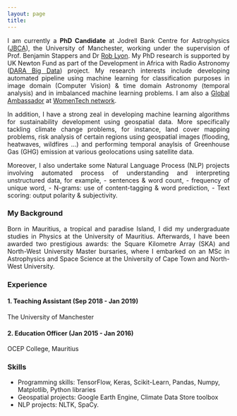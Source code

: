 ```yaml
---
layout: page
title:
---
```


<p align="justify"> I am currently a <b>PhD Candidate</b> at Jodrell Bank Centre for Astrophysics (<a href="http://www.jodrellbank.manchester.ac.uk/">JBCA</a>), the University of Manchester, working under the supervision of Prof. Benjamin Stappers and Dr <a href="http://www.scienceguyrob.com/">Rob Lyon</a>. My PhD research is supported by UK Newton Fund as part of the Development in Africa with Radio Astronomy (<a href="https://www.darabigdata.com/">DARA Big Data</a>) project. My research interests include developing automated pipeline using machine learning for classification purposes in image domain (Computer Vision) & time domain Astronomy (temporal analysis) and in imbalanced machine learning problems. I am also a <a href="https://www.womentech.net/global-ambassadors/United%20Kingdom/Zafiirah/Hosenie">Global Ambassador</a> at <a href="https://www.womentech.net/">WomenTech network</a>. </p>
  
<p align="justify">In addition, I have a strong zeal in developing machine learning algorithms for sustainability development using geospatial data. More specifically tackling climate change problems, for instance, land cover mapping problems, risk analysis of certain regions using geospatial images (flooding, heatwaves, wildfires ...) and performing temporal anaylsis of Greenhouse Gas (GHG) emission at various geolocations using satellite data.</p>


<p align="justify">Moreover, I also undertake some Natural Language Process (NLP) projects involving automated process of understanding and interpreting unstructured data, for example, 
  - sentences & word count, 
  - frequency of unique word, 
  - N-grams: use of content-tagging & word prediction,
  - Text scoring: output polarity & subjectivity.</p>


### My Background

<p align="justify"> 
Born in Mauritius, a tropical and paradise Island, I did my undergraduate studies in Physics at the University of Mauritius. Afterwards, I have been awarded two prestigious awards: the Square Kilometre Array (SKA) and North-West University Master bursaries, where I embarked on an MSc in Astrophysics and Space Science at the University of Cape Town and North-West University. 
</p>

### Experience

#### 1. Teaching Assistant (Sep 2018 - Jan 2019)
The University of Manchester

#### 2. Education Officer (Jan 2015 - Jan 2016)
OCEP College, Mauritius


### Skills
- Programming skills: TensorFlow, Keras, Scikit-Learn, Pandas, Numpy, Matplotlib, Python libraries 
- Geospatial projects: Google Earth Engine, Climate Data Store toolbox
- NLP projects: NLTK, SpaCy.

